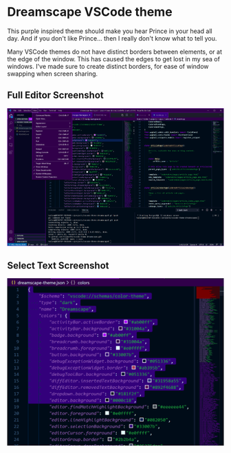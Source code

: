 # Dreamscape VSCode theme

This purple inspired theme should make you hear Prince in your head all day. And if you don't like Prince... then I really don't know what to tell you.

Many VSCode themes do not have distinct borders between elements, or at the edge of the window. This has caused the edges to get lost in my sea of windows. I've made sure to create distinct borders, for ease of window swapping when screen sharing.

## Full Editor Screenshot

![Full Editor Screenshot](img/full.png)

## Select Text Screenshot

![Selected Text Screenshot](img/selection.png)
